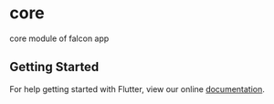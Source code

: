 # core

core module of falcon app

## Getting Started

For help getting started with Flutter, view our online
[documentation](https://flutter.dev/).
